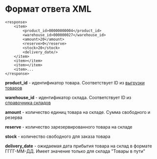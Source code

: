 # Формат ответа XML

```text
<response>
    <item>
        <product_id>00000000004</product_id>
        <warehouse_id>000000027</warehouse_id>
        <amount>20</amount>
        <reserve>0</reserve>
        <stock>20</stock>
        <delivery_date/>
    </item>
    <item></item>
    <item></item>
    <item>...
</response>
```

**product\_id** - идентификатор товара. Соответствует ID из [выгрузки товаров](https://oasiscatalog.gitbooks.io/api-oasis/content/api-documentation-v3/vigruzhaemaya-informatsiya/tovari.html)

**warehouse\_id** - идентификатор склада. Соответствует ID из [справочника складов](https://oasiscatalog.gitbooks.io/api-oasis/content/api-documentation-v3/vigruzhaemaya-informatsiya/spravochnik-skladov.html)

**amount** - количество единиц товара на складе. Сумма свободного и резерва

**reserve** - количество зарезервированного товара на складе

**stock** - количество свободного для заказа товара

**delivery\_date** - ожидаемая дата прибытия товара на склад в формате ГГГГ-ММ-ДД. Имеет значение только для склада "Товары в пути"

